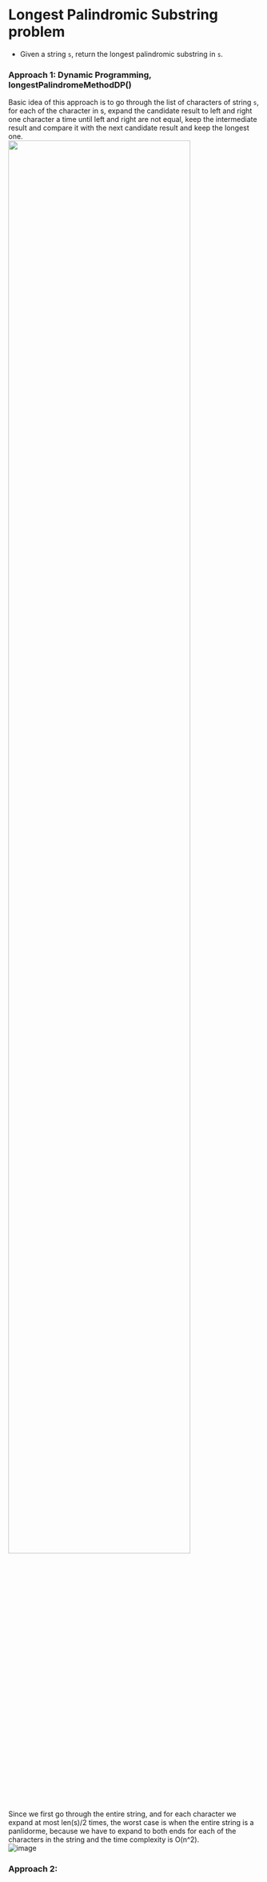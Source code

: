 # Longest Palindromic Substring problem
* Given a string `s`, return the longest palindromic substring in `s`.


### Approach 1: Dynamic Programming, longestPalindromeMethodDP()
Basic idea of this approach is to go through the list of characters of string `s`, for each of the character in s, expand the candidate result to left and right one character a time until left and right are not equal, keep the intermediate result and compare it with the next candidate result and keep the longest one.\
<img src="https://user-images.githubusercontent.com/25105806/118064919-d9eee600-b350-11eb-8410-1a667e34b2ec.png" width="85%" height="85%">


Since we first go through the entire string, and for each character we expand at most len(s)/2 times, the worst case is when the entire string is a panlidorme, because we have to expand to both ends for each of the characters in the string and the time complexity is O(n^2).\
![image](https://user-images.githubusercontent.com/25105806/118066893-5df69d00-b354-11eb-87a6-7f89288afd1f.png)

### Approach 2:
